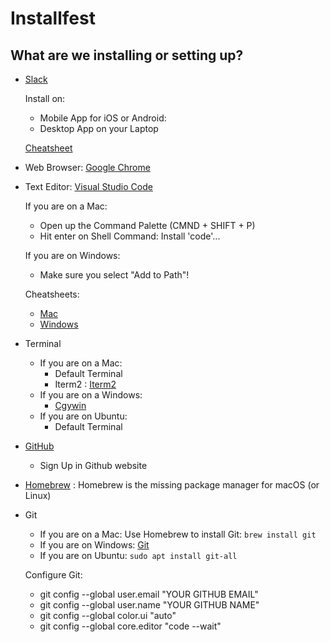 # Installfest

## What are we installing or setting up?

- [Slack](https://slack.com/intl/en-sa/downloads)
  
  Install on:
  - Mobile App for iOS or Android: 
  - Desktop App on your Laptop 

  [Cheatsheet](https://get.slack.help/hc/en-us/articles/202288908-Format-your-messages)
- Web Browser: [Google Chrome](https://www.google.com/chrome)
- Text Editor: [Visual Studio Code](https://code.visualstudio.com/Download)

  If you are on a Mac:
    - Open up the Command Palette (CMND + SHIFT + P)
    - Hit enter on Shell Command: Install 'code'...

  If you are on Windows:
    - Make sure you select "Add to Path"!

  Cheatsheets:
    - [Mac](https://code.visualstudio.com/shortcuts/keyboard-shortcuts-macos.pdf)
    - [Windows](https://code.visualstudio.com/shortcuts/keyboard-shortcuts-windows.pdf)
    
- Terminal
   - If you are on a Mac:
      - Default Terminal
      - Iterm2 : [Iterm2](https://iterm2.com/)
  - If you are on a Windows:
      - [Cgywin](https://www.cygwin.com/)
  - If you are on Ubuntu:
      - Default Terminal
    
- [GitHub](https://github.com/)
    - Sign Up in Github website

- [Homebrew](https://brew.sh/) : Homebrew is the missing package manager for macOS (or Linux)

- Git
  - If you are on a Mac:
     Use Homebrew to install Git:
     ```brew install git```
  - If you are on Windows:
    [Git](https://git-scm.com/download/win)
  - If you are on Ubuntu:
   ```sudo apt install git-all```
  
  Configure Git:
  - git config --global user.email "YOUR GITHUB EMAIL"
  - git config --global user.name "YOUR GITHUB NAME"
  - git config --global color.ui "auto"
  - git config --global core.editor "code --wait"

<!-- - Node.js _(v12.4)_
- NPM
- [Ruby](scripts/ruby.sh) _(v2.6)_
- [PostgreSQL](scripts/postgres.sh)
- [Postico](https://eggerapps.at/postico/)
- MongoDB -->
